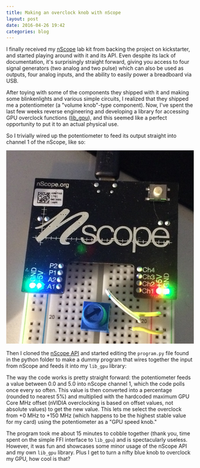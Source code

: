 ```yaml
---
title: Making an overclock knob with nScope
layout: post
date: 2016-04-26 19:42
categories: blog
---
```


I finally received my [nScope](http://nscope.org) lab kit from backing the
project on kickstarter, and started playing around with it and its API. Even
despite its lack of documentation, it's surprisingly straight forward, giving
you access to four signal generators (two analog and two pulse) which can also
be used as outputs, four analog inputs, and the ability to easily power a
breadboard via USB.

After toying with some of the components they shipped with it and making
some blinkenlights and various simple circuits, I realized that they shipped
me a potentiometer (a "volume knob"-type component). Now, I've spent the last
few weeks reverse engineering and developing a library for accessing GPU
overclock functions ([lib_gpu](https://github.com/ircubic/lib_gpu/)), and this
seemed like a perfect opportunity to put it to an actual physical use.

So I trivially wired up the potentiometer to feed its output straight into
channel 1 of the nScope, like so:

![Wiring schematic for potentiometer](/images/nscope_gpu.jpg)

Then I cloned the [nScope API](https://github.com/nLabs-nScope/nScopeAPI) and
started editing the `program.py` file found in the python folder to make a
dummy program that wires together the input from nScope and feeds it into my
`lib_gpu` library:

<script src="https://gist.github.com/ircubic/c989f564fbf1ff7b5d104a65debfc713.js"></script>

The way the code works is pretty straight forward: the potentiometer feeds a
value between 0.0 and 5.0 into nScope channel 1, which the code polls once
every so often. This value is then converted into a percentage (rounded to
nearest 5%) and multiplied with the hardcoded maximum GPU Core MHz offset
(nVIDIA overclocking is based on offset values, not absolute values) to get
the new value. This lets me select the overclock from +0 MHz to +150 MHz
(which happens to be the highest stable value for my card) using the
potentiometer as a "GPU speed knob."

The program took me about 15 minutes to cobble together (thank you, time spent
on the simple FFI interface to `lib_gpu`) and is spectacularly useless.
However, it was fun and showcases some minor usage of the nScope API and my
own `lib_gpu` library. Plus I get to turn a nifty blue knob to overclock my
GPU, how cool is that?
